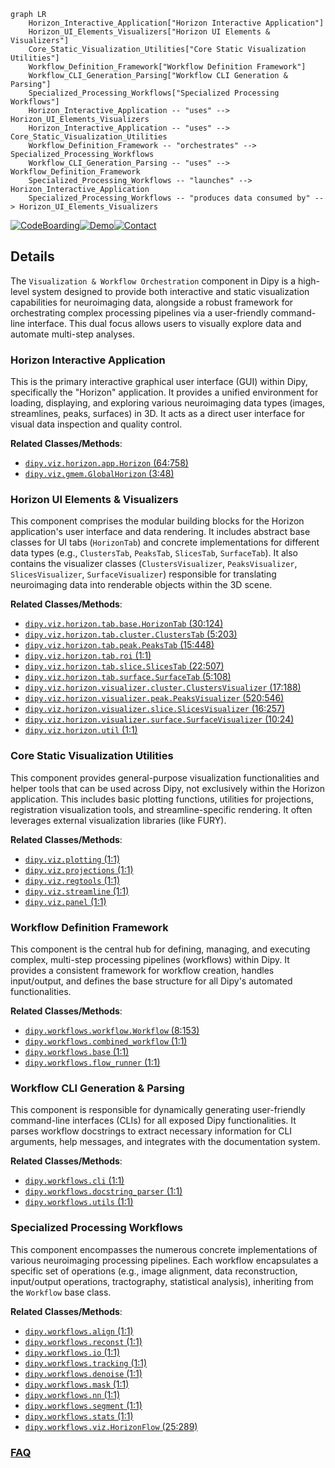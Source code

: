 ```mermaid
graph LR
    Horizon_Interactive_Application["Horizon Interactive Application"]
    Horizon_UI_Elements_Visualizers["Horizon UI Elements & Visualizers"]
    Core_Static_Visualization_Utilities["Core Static Visualization Utilities"]
    Workflow_Definition_Framework["Workflow Definition Framework"]
    Workflow_CLI_Generation_Parsing["Workflow CLI Generation & Parsing"]
    Specialized_Processing_Workflows["Specialized Processing Workflows"]
    Horizon_Interactive_Application -- "uses" --> Horizon_UI_Elements_Visualizers
    Horizon_Interactive_Application -- "uses" --> Core_Static_Visualization_Utilities
    Workflow_Definition_Framework -- "orchestrates" --> Specialized_Processing_Workflows
    Workflow_CLI_Generation_Parsing -- "uses" --> Workflow_Definition_Framework
    Specialized_Processing_Workflows -- "launches" --> Horizon_Interactive_Application
    Specialized_Processing_Workflows -- "produces data consumed by" --> Horizon_UI_Elements_Visualizers
```

[![CodeBoarding](https://img.shields.io/badge/Generated%20by-CodeBoarding-9cf?style=flat-square)](https://github.com/CodeBoarding/GeneratedOnBoardings)[![Demo](https://img.shields.io/badge/Try%20our-Demo-blue?style=flat-square)](https://www.codeboarding.org/demo)[![Contact](https://img.shields.io/badge/Contact%20us%20-%20contact@codeboarding.org-lightgrey?style=flat-square)](mailto:contact@codeboarding.org)

## Details

The `Visualization & Workflow Orchestration` component in Dipy is a high-level system designed to provide both interactive and static visualization capabilities for neuroimaging data, alongside a robust framework for orchestrating complex processing pipelines via a user-friendly command-line interface. This dual focus allows users to visually explore data and automate multi-step analyses.

### Horizon Interactive Application
This is the primary interactive graphical user interface (GUI) within Dipy, specifically the "Horizon" application. It provides a unified environment for loading, displaying, and exploring various neuroimaging data types (images, streamlines, peaks, surfaces) in 3D. It acts as a direct user interface for visual data inspection and quality control.


**Related Classes/Methods**:

- <a href="https://github.com/dipy/dipy/blob/master/dipy/viz/horizon/app.py#L64-L758" target="_blank" rel="noopener noreferrer">`dipy.viz.horizon.app.Horizon` (64:758)</a>
- <a href="https://github.com/dipy/dipy/blob/master/dipy/viz/gmem.py#L3-L48" target="_blank" rel="noopener noreferrer">`dipy.viz.gmem.GlobalHorizon` (3:48)</a>


### Horizon UI Elements & Visualizers
This component comprises the modular building blocks for the Horizon application's user interface and data rendering. It includes abstract base classes for UI tabs (`HorizonTab`) and concrete implementations for different data types (e.g., `ClustersTab`, `PeaksTab`, `SlicesTab`, `SurfaceTab`). It also contains the visualizer classes (`ClustersVisualizer`, `PeaksVisualizer`, `SlicesVisualizer`, `SurfaceVisualizer`) responsible for translating neuroimaging data into renderable objects within the 3D scene.


**Related Classes/Methods**:

- <a href="https://github.com/dipy/dipy/blob/master/dipy/viz/horizon/tab/base.py#L30-L124" target="_blank" rel="noopener noreferrer">`dipy.viz.horizon.tab.base.HorizonTab` (30:124)</a>
- <a href="https://github.com/dipy/dipy/blob/master/dipy/viz/horizon/tab/cluster.py#L5-L203" target="_blank" rel="noopener noreferrer">`dipy.viz.horizon.tab.cluster.ClustersTab` (5:203)</a>
- <a href="https://github.com/dipy/dipy/blob/master/dipy/viz/horizon/tab/peak.py#L15-L448" target="_blank" rel="noopener noreferrer">`dipy.viz.horizon.tab.peak.PeaksTab` (15:448)</a>
- <a href="https://github.com/dipy/dipy/blob/master/dipy/viz/horizon/tab/roi.py#L1-L1" target="_blank" rel="noopener noreferrer">`dipy.viz.horizon.tab.roi` (1:1)</a>
- <a href="https://github.com/dipy/dipy/blob/master/dipy/viz/horizon/tab/slice.py#L22-L507" target="_blank" rel="noopener noreferrer">`dipy.viz.horizon.tab.slice.SlicesTab` (22:507)</a>
- <a href="https://github.com/dipy/dipy/blob/master/dipy/viz/horizon/tab/surface.py#L5-L108" target="_blank" rel="noopener noreferrer">`dipy.viz.horizon.tab.surface.SurfaceTab` (5:108)</a>
- <a href="https://github.com/dipy/dipy/blob/master/dipy/viz/horizon/visualizer/cluster.py#L17-L188" target="_blank" rel="noopener noreferrer">`dipy.viz.horizon.visualizer.cluster.ClustersVisualizer` (17:188)</a>
- <a href="https://github.com/dipy/dipy/blob/master/dipy/viz/horizon/visualizer/peak.py#L520-L546" target="_blank" rel="noopener noreferrer">`dipy.viz.horizon.visualizer.peak.PeaksVisualizer` (520:546)</a>
- <a href="https://github.com/dipy/dipy/blob/master/dipy/viz/horizon/visualizer/slice.py#L16-L257" target="_blank" rel="noopener noreferrer">`dipy.viz.horizon.visualizer.slice.SlicesVisualizer` (16:257)</a>
- <a href="https://github.com/dipy/dipy/blob/master/dipy/viz/horizon/visualizer/surface.py#L10-L24" target="_blank" rel="noopener noreferrer">`dipy.viz.horizon.visualizer.surface.SurfaceVisualizer` (10:24)</a>
- <a href="https://github.com/dipy/dipy/blob/master/dipy/viz/horizon/util.py#L1-L1" target="_blank" rel="noopener noreferrer">`dipy.viz.horizon.util` (1:1)</a>


### Core Static Visualization Utilities
This component provides general-purpose visualization functionalities and helper tools that can be used across Dipy, not exclusively within the Horizon application. This includes basic plotting functions, utilities for projections, registration visualization tools, and streamline-specific rendering. It often leverages external visualization libraries (like FURY).


**Related Classes/Methods**:

- <a href="https://github.com/dipy/dipy/blob/master/dipy/viz/plotting.py#L1-L1" target="_blank" rel="noopener noreferrer">`dipy.viz.plotting` (1:1)</a>
- <a href="https://github.com/dipy/dipy/blob/master/dipy/viz/projections.py#L1-L1" target="_blank" rel="noopener noreferrer">`dipy.viz.projections` (1:1)</a>
- <a href="https://github.com/dipy/dipy/blob/master/dipy/viz/regtools.py#L1-L1" target="_blank" rel="noopener noreferrer">`dipy.viz.regtools` (1:1)</a>
- <a href="https://github.com/dipy/dipy/blob/master/dipy/viz/streamline.py#L1-L1" target="_blank" rel="noopener noreferrer">`dipy.viz.streamline` (1:1)</a>
- <a href="https://github.com/dipy/dipy/blob/master/dipy/viz/panel.py#L1-L1" target="_blank" rel="noopener noreferrer">`dipy.viz.panel` (1:1)</a>


### Workflow Definition Framework
This component is the central hub for defining, managing, and executing complex, multi-step processing pipelines (workflows) within Dipy. It provides a consistent framework for workflow creation, handles input/output, and defines the base structure for all Dipy's automated functionalities.


**Related Classes/Methods**:

- <a href="https://github.com/dipy/dipy/blob/master/dipy/workflows/workflow.py#L8-L153" target="_blank" rel="noopener noreferrer">`dipy.workflows.workflow.Workflow` (8:153)</a>
- <a href="https://github.com/dipy/dipy/blob/master/dipy/workflows/combined_workflow.py#L1-L1" target="_blank" rel="noopener noreferrer">`dipy.workflows.combined_workflow` (1:1)</a>
- <a href="https://github.com/dipy/dipy/blob/master/dipy/workflows/base.py#L1-L1" target="_blank" rel="noopener noreferrer">`dipy.workflows.base` (1:1)</a>
- <a href="https://github.com/dipy/dipy/blob/master/dipy/workflows/flow_runner.py#L1-L1" target="_blank" rel="noopener noreferrer">`dipy.workflows.flow_runner` (1:1)</a>


### Workflow CLI Generation & Parsing
This component is responsible for dynamically generating user-friendly command-line interfaces (CLIs) for all exposed Dipy functionalities. It parses workflow docstrings to extract necessary information for CLI arguments, help messages, and integrates with the documentation system.


**Related Classes/Methods**:

- <a href="https://github.com/dipy/dipy/blob/master/dipy/workflows/cli.py#L1-L1" target="_blank" rel="noopener noreferrer">`dipy.workflows.cli` (1:1)</a>
- <a href="https://github.com/dipy/dipy/blob/master/dipy/workflows/docstring_parser.py#L1-L1" target="_blank" rel="noopener noreferrer">`dipy.workflows.docstring_parser` (1:1)</a>
- <a href="https://github.com/dipy/dipy/blob/master/dipy/workflows/utils.py#L1-L1" target="_blank" rel="noopener noreferrer">`dipy.workflows.utils` (1:1)</a>


### Specialized Processing Workflows
This component encompasses the numerous concrete implementations of various neuroimaging processing pipelines. Each workflow encapsulates a specific set of operations (e.g., image alignment, data reconstruction, input/output operations, tractography, statistical analysis), inheriting from the `Workflow` base class.


**Related Classes/Methods**:

- <a href="https://github.com/dipy/dipy/blob/master/dipy/workflows/align.py#L1-L1" target="_blank" rel="noopener noreferrer">`dipy.workflows.align` (1:1)</a>
- <a href="https://github.com/dipy/dipy/blob/master/dipy/workflows/reconst.py#L1-L1" target="_blank" rel="noopener noreferrer">`dipy.workflows.reconst` (1:1)</a>
- <a href="https://github.com/dipy/dipy/blob/master/dipy/workflows/io.py#L1-L1" target="_blank" rel="noopener noreferrer">`dipy.workflows.io` (1:1)</a>
- <a href="https://github.com/dipy/dipy/blob/master/dipy/workflows/tracking.py#L1-L1" target="_blank" rel="noopener noreferrer">`dipy.workflows.tracking` (1:1)</a>
- <a href="https://github.com/dipy/dipy/blob/master/dipy/workflows/denoise.py#L1-L1" target="_blank" rel="noopener noreferrer">`dipy.workflows.denoise` (1:1)</a>
- <a href="https://github.com/dipy/dipy/blob/master/dipy/workflows/mask.py#L1-L1" target="_blank" rel="noopener noreferrer">`dipy.workflows.mask` (1:1)</a>
- <a href="https://github.com/dipy/dipy/blob/master/dipy/workflows/nn.py#L1-L1" target="_blank" rel="noopener noreferrer">`dipy.workflows.nn` (1:1)</a>
- <a href="https://github.com/dipy/dipy/blob/master/dipy/workflows/segment.py#L1-L1" target="_blank" rel="noopener noreferrer">`dipy.workflows.segment` (1:1)</a>
- <a href="https://github.com/dipy/dipy/blob/master/dipy/workflows/stats.py#L1-L1" target="_blank" rel="noopener noreferrer">`dipy.workflows.stats` (1:1)</a>
- <a href="https://github.com/dipy/dipy/blob/master/dipy/workflows/viz.py#L25-L289" target="_blank" rel="noopener noreferrer">`dipy.workflows.viz.HorizonFlow` (25:289)</a>




### [FAQ](https://github.com/CodeBoarding/GeneratedOnBoardings/tree/main?tab=readme-ov-file#faq)